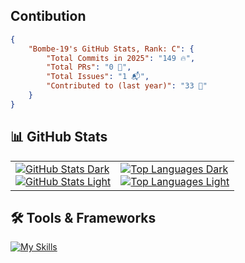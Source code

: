 ## Contibution 
```json
{
    "Bombe-19's GitHub Stats, Rank: C": {
        "Total Commits in 2025": "149 🔥",
        "Total PRs": "0 🚀",
        "Total Issues": "1 📬",
        "Contributed to (last year)": "33 🤝"
    }
}
```

## 📊 GitHub Stats  
<div align="center">
  <table>
    <tr>
      <!-- GitHub Stats -->
      <td>
        <!-- Dark Mode -->
        <div>
          <a href="https://github.com/Bombe-19/github-readme-stats#gh-dark-mode-only">
            <img src="https://github-readme-stats.vercel.app/api?username=Bombe-19&show_icons=true&theme=dark&hide=prs#gh-dark-mode-only" alt="GitHub Stats Dark" />
          </a>
        </div>
        <!-- Light Mode -->
        <div>
          <a href="https://github.com/Bombe-19/github-readme-stats#gh-light-mode-only">
            <img src="https://github-readme-stats.vercel.app/api?username=Bombe-19&show_icons=true&theme=default&hide=prs#gh-light-mode-only" alt="GitHub Stats Light" />
          </a>
        </div>
      </td>
      <!-- Top Languages -->
      <td>
        <!-- Dark Mode -->
        <div>
          <a href="https://github.com/Bombe-19/github-readme-stats#gh-dark-mode-only">
            <img src="https://github-readme-stats.vercel.app/api/top-langs/?username=Bombe-19&layout=compact&theme=dark#gh-dark-mode-only" alt="Top Languages Dark" />
          </a>
        </div>
        <!-- Light Mode -->
        <div>
          <a href="https://github.com/Bombe-19/github-readme-stats#gh-light-mode-only">
            <img src="https://github-readme-stats.vercel.app/api/top-langs/?username=Bombe-19&layout=compact&theme=default#gh-light-mode-only" alt="Top Languages Light" />
          </a>
        </div>
      </td>
    </tr>
  </table>
</div>

## 🛠️ Tools & Frameworks  
[![My Skills](https://skillicons.dev/icons?i=html,css,js,react,nodejs,php,mysql,git)](https://skillicons.dev)

